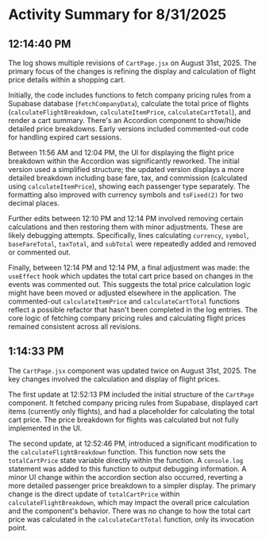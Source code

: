 # Activity Summary for 8/31/2025

## 12:14:40 PM
The log shows multiple revisions of `CartPage.jsx` on August 31st, 2025.  The primary focus of the changes is refining the display and calculation of flight price details within a shopping cart.

Initially, the code includes functions to fetch company pricing rules from a Supabase database (`fetchCompanyData`), calculate the total price of flights (`calculateFlightBreakdown`, `calculateItemPrice`, `calculateCartTotal`), and render a cart summary.  There's an Accordion component to show/hide detailed price breakdowns.  Early versions included commented-out code for handling expired cart sessions.

Between 11:56 AM and 12:04 PM,  the UI for displaying the flight price breakdown within the Accordion was significantly reworked.  The initial version used a simplified structure; the updated version displays a more detailed breakdown including base fare, tax, and commission (calculated using `calculateItemPrice`), showing each passenger type separately. The formatting also improved with currency symbols and `toFixed(2)` for two decimal places.

Further edits between 12:10 PM and 12:14 PM involved removing certain calculations and then restoring them with minor adjustments. These are likely debugging attempts.  Specifically, lines calculating `currency`, `symbol`, `baseFareTotal`, `taxTotal`, and `subTotal` were repeatedly added and removed or commented out.

Finally, between 12:14 PM and 12:14 PM, a final adjustment was made: the `useEffect` hook which updates the total cart price based on changes in the events was commented out. This suggests the total price calculation logic might have been moved or adjusted elsewhere in the application.  The commented-out `calculateItemPrice` and `calculateCartTotal` functions reflect a possible refactor that hasn't been completed in the log entries.  The core logic of fetching company pricing rules and calculating flight prices remained consistent across all revisions.


## 1:14:33 PM
The `CartPage.jsx` component was updated twice on August 31st, 2025.  The key changes involved the calculation and display of flight prices.

The first update at 12:52:13 PM included the initial structure of the `CartPage` component. It fetched company pricing rules from Supabase, displayed cart items (currently only flights), and had a placeholder for calculating the total cart price. The price breakdown for flights was calculated but not fully implemented in the UI.

The second update, at 12:52:46 PM, introduced a significant modification to the `calculateFlightBreakdown` function.  This function now sets the `totalCartPrice` state variable directly within the function.  A `console.log` statement was added to this function to output debugging information.  A minor UI change within the accordion section also occurred, reverting a more detailed passenger price breakdown to a simpler display.  The primary change is the direct update of `totalCartPrice` within `calculateFlightBreakdown`, which may impact the overall price calculation and the component's behavior.  There was no change to how the total cart price was calculated in the  `calculateCartTotal` function, only its invocation point.
